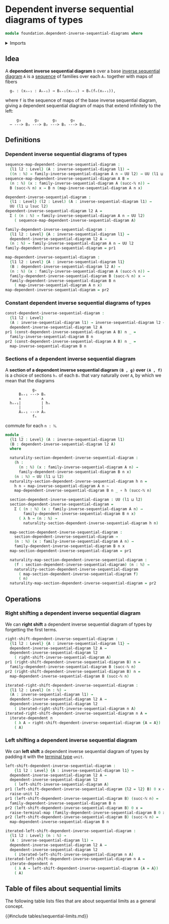 # Dependent inverse sequential diagrams of types

```agda
module foundation.dependent-inverse-sequential-diagrams where
```

<details><summary>Imports</summary>

```agda
open import elementary-number-theory.natural-numbers

open import foundation.dependent-pair-types
open import foundation.inverse-sequential-diagrams
open import foundation.iterating-dependent-functions
open import foundation.unit-type
open import foundation.universe-levels

open import foundation-core.function-types
open import foundation-core.homotopies
```

</details>

## Idea

A **dependent inverse sequential diagram** `B` over a base
[inverse sequential diagram](foundation.inverse-sequential-diagrams.md) `A` is a
[sequence](foundation.sequences.md) of families over each `Aₙ` together with
maps of fibers

```text
  gₙ : (xₙ₊₁ : Aₙ₊₁) → Bₙ₊₁(xₙ₊₁) → Bₙ(fₙ(xₙ₊₁)),
```

where `f` is the sequence of maps of the base inverse sequential diagram, giving
a dependent sequential diagram of maps that extend infinitely to the left:

```text
     g₃      g₂      g₁      g₀
  ⋯ ---> B₃ ---> B₂ ---> B₁ ---> B₀.
```

## Definitions

### Dependent inverse sequential diagrams of types

```agda
sequence-map-dependent-inverse-sequential-diagram :
  {l1 l2 : Level} (A : inverse-sequential-diagram l1) →
  ((n : ℕ) → family-inverse-sequential-diagram A n → UU l2) → UU (l1 ⊔ l2)
sequence-map-dependent-inverse-sequential-diagram A B =
  (n : ℕ) (x : family-inverse-sequential-diagram A (succ-ℕ n)) →
  B (succ-ℕ n) x → B n (map-inverse-sequential-diagram A n x)

dependent-inverse-sequential-diagram :
  {l1 : Level} (l2 : Level) (A : inverse-sequential-diagram l1) →
  UU (l1 ⊔ lsuc l2)
dependent-inverse-sequential-diagram l2 A =
  Σ ( (n : ℕ) → family-inverse-sequential-diagram A n → UU l2)
    ( sequence-map-dependent-inverse-sequential-diagram A)

family-dependent-inverse-sequential-diagram :
  {l1 l2 : Level} {A : inverse-sequential-diagram l1} →
  dependent-inverse-sequential-diagram l2 A →
  (n : ℕ) → family-inverse-sequential-diagram A n → UU l2
family-dependent-inverse-sequential-diagram = pr1

map-dependent-inverse-sequential-diagram :
  {l1 l2 : Level} {A : inverse-sequential-diagram l1}
  (B : dependent-inverse-sequential-diagram l2 A) →
  (n : ℕ) (x : family-inverse-sequential-diagram A (succ-ℕ n)) →
  family-dependent-inverse-sequential-diagram B (succ-ℕ n) x →
  family-dependent-inverse-sequential-diagram B n
    ( map-inverse-sequential-diagram A n x)
map-dependent-inverse-sequential-diagram = pr2
```

### Constant dependent inverse sequential diagrams of types

```agda
const-dependent-inverse-sequential-diagram :
  {l1 l2 : Level}
  (A : inverse-sequential-diagram l1) → inverse-sequential-diagram l2 →
  dependent-inverse-sequential-diagram l2 A
pr1 (const-dependent-inverse-sequential-diagram A B) n _ =
  family-inverse-sequential-diagram B n
pr2 (const-dependent-inverse-sequential-diagram A B) n _ =
  map-inverse-sequential-diagram B n
```

### Sections of a dependent inverse sequential diagram

A **section of a dependent inverse sequential diagram `(B , g)` over `(A , f)`**
is a choice of sections `hₙ` of each `Bₙ` that vary naturally over `A`, by which
we mean that the diagrams

```text
            gₙ
      Bₙ₊₁ ---> Bₙ
      ∧         ∧
  hₙ₊₁|         | hₙ
      |         |
      Aₙ₊₁ ---> Aₙ
            fₙ
```

commute for each `n : ℕ`.

```agda
module _
  {l1 l2 : Level} (A : inverse-sequential-diagram l1)
  (B : dependent-inverse-sequential-diagram l2 A)
  where

  naturality-section-dependent-inverse-sequential-diagram :
    (h :
      (n : ℕ) (x : family-inverse-sequential-diagram A n) →
      family-dependent-inverse-sequential-diagram B n x)
    (n : ℕ) → UU (l1 ⊔ l2)
  naturality-section-dependent-inverse-sequential-diagram h n =
    h n ∘ map-inverse-sequential-diagram A n ~
    map-dependent-inverse-sequential-diagram B n _ ∘ h (succ-ℕ n)

  section-dependent-inverse-sequential-diagram : UU (l1 ⊔ l2)
  section-dependent-inverse-sequential-diagram =
    Σ ( (n : ℕ) (x : family-inverse-sequential-diagram A n) →
        family-dependent-inverse-sequential-diagram B n x)
      ( λ h → (n : ℕ) →
        naturality-section-dependent-inverse-sequential-diagram h n)

  map-section-dependent-inverse-sequential-diagram :
    section-dependent-inverse-sequential-diagram →
    (n : ℕ) (x : family-inverse-sequential-diagram A n) →
    family-dependent-inverse-sequential-diagram B n x
  map-section-dependent-inverse-sequential-diagram = pr1

  naturality-map-section-dependent-inverse-sequential-diagram :
    (f : section-dependent-inverse-sequential-diagram) (n : ℕ) →
    naturality-section-dependent-inverse-sequential-diagram
      ( map-section-dependent-inverse-sequential-diagram f)
      ( n)
  naturality-map-section-dependent-inverse-sequential-diagram = pr2
```

## Operations

### Right shifting a dependent inverse sequential diagram

We can **right shift** a dependent inverse sequential diagram of types by
forgetting the first terms.

```agda
right-shift-dependent-inverse-sequential-diagram :
  {l1 l2 : Level} {A : inverse-sequential-diagram l1} →
  dependent-inverse-sequential-diagram l2 A →
  dependent-inverse-sequential-diagram l2
    ( right-shift-inverse-sequential-diagram A)
pr1 (right-shift-dependent-inverse-sequential-diagram B) n =
  family-dependent-inverse-sequential-diagram B (succ-ℕ n)
pr2 (right-shift-dependent-inverse-sequential-diagram B) n =
  map-dependent-inverse-sequential-diagram B (succ-ℕ n)

iterated-right-shift-dependent-inverse-sequential-diagram :
  {l1 l2 : Level} (n : ℕ) →
  (A : inverse-sequential-diagram l1) →
  dependent-inverse-sequential-diagram l2 A →
  dependent-inverse-sequential-diagram l2
    ( iterated-right-shift-inverse-sequential-diagram n A)
iterated-right-shift-dependent-inverse-sequential-diagram n A =
  iterate-dependent n
    ( λ A → right-shift-dependent-inverse-sequential-diagram {A = A})
    ( A)
```

### Left shifting a dependent inverse sequential diagram

We can **left shift** a dependent inverse sequential diagram of types by padding
it with the [terminal type](foundation.unit-type.md) `unit`.

```agda
left-shift-dependent-inverse-sequential-diagram :
    {l1 l2 : Level} {A : inverse-sequential-diagram l1} →
  dependent-inverse-sequential-diagram l2 A →
  dependent-inverse-sequential-diagram l2
    ( left-shift-inverse-sequential-diagram A)
pr1 (left-shift-dependent-inverse-sequential-diagram {l2 = l2} B) 0 x =
  raise-unit l2
pr1 (left-shift-dependent-inverse-sequential-diagram B) (succ-ℕ n) =
  family-dependent-inverse-sequential-diagram B n
pr2 (left-shift-dependent-inverse-sequential-diagram B) 0 x =
  raise-terminal-map (family-dependent-inverse-sequential-diagram B 0 x)
pr2 (left-shift-dependent-inverse-sequential-diagram B) (succ-ℕ n) =
  map-dependent-inverse-sequential-diagram B n

iterated-left-shift-dependent-inverse-sequential-diagram :
  {l1 l2 : Level} (n : ℕ) →
  (A : inverse-sequential-diagram l1) →
  dependent-inverse-sequential-diagram l2 A →
  dependent-inverse-sequential-diagram l2
    ( iterated-left-shift-inverse-sequential-diagram n A)
iterated-left-shift-dependent-inverse-sequential-diagram n A =
  iterate-dependent n
    ( λ A → left-shift-dependent-inverse-sequential-diagram {A = A})
    ( A)
```

## Table of files about sequential limits

The following table lists files that are about sequential limits as a general
concept.

{{#include tables/sequential-limits.md}}
